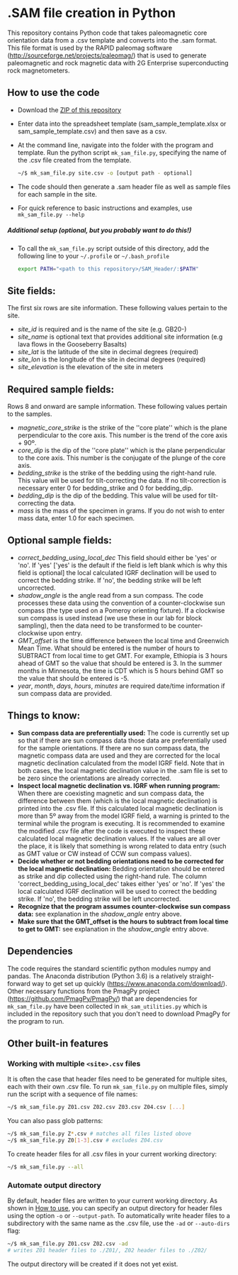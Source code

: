 # .SAM file creation in Python

This repository contains Python code that takes paleomagnetic core orientation data from a .csv template and converts into the .sam format. This file format is used by the RAPID paleomag software (http://sourceforge.net/projects/paleomag/) that is used to generate paleomagnetic and rock magnetic data with 2G Enterprise superconducting rock magnetometers.

## How to use the code
- Download the [ZIP of this repository](https://github.com/Swanson-Hysell-Group/SAM_Header/archive/master.zip)
- Enter data into the spreadsheet template (sam_sample_template.xlsx or sam_sample_template.csv) and then save as a csv. 
- At the command line, navigate into the folder with the program and template. Run the python script `mk_sam_file.py`, specifying the name of the .csv file created from the template.

    ```bash
    ~/$ mk_sam_file.py site.csv -o [output path - optional]
    ```
- The code should then generate a .sam header file as well as sample files for each sample in the site.
- For quick reference to basic instructions and examples, use `mk_sam_file.py --help`

##### Additional setup (optional, but you probably want to do this!)

- To call the `mk_sam_file.py` script outside of this directory, add the following line to your `~/.profile` or `~/.bash_profile`

    ```bash
    export PATH="<path to this repository>/SAM_Header/:$PATH"
    ```

## Site fields:

The first six rows are site information. These following values pertain to the site.

- *site_id* is required and is the name of the site (e.g. GB20-)
- *site_name* is optional text that provides additional site information (e.g lava flows in the Gooseberry Basalts)
- *site_lat* is the latitude of the site in decimal degrees (required)
- *site_lon* is the longitude of the site in decimal degrees (required)
- *site_elevation* is the elevation of the site in meters

## Required sample fields:

Rows 8 and onward are sample information. These following values pertain to the samples.

- *magnetic_core_strike* is the strike of the ''core plate'' which is the plane perpendicular to the core axis. This number is the trend of the core axis + 90º.
- *core_dip* is the dip of the ''core plate'' which is the plane perpendicular to the core axis. This number is the conjugate of the plunge of the core axis.
- *bedding_strike* is the strike of the bedding using the right-hand rule. This value will be used for tilt-correcting the data. If no tilt-correction is necessary enter 0 for bedding_strike and 0 for bedding_dip.
- *bedding_dip* is the dip of the bedding. This value will be used for tilt-correcting the data.
- *mass* is the mass of the specimen in grams. If you do not wish to enter mass data, enter 1.0 for each specimen.

## Optional sample fields: 

- *correct_bedding_using_local_dec* This field should either be 'yes' or 'no'. If 'yes' ['yes' is the default if the field is left blank which is why this field is optional] the local calculated IGRF declination will be used to correct the bedding strike. If 'no', the bedding strike will be left uncorrected.
- *shadow_angle* is the angle read from a sun compass. The code processes these data using the convention of a counter-clockwise sun compass (the type used on a Pomeroy orienting fixture). If a clockwise sun compass is used instead (we use these in our lab for block sampling), then the data need to be transformed to be counter-clockwise upon entry.
- *GMT_offset* is the time difference between the local time and Greenwich Mean Time. What should be entered is the number of hours to SUBTRACT from local time to get GMT. For example, Ethiopia is 3 hours ahead of GMT so the value that should be entered is 3. In the summer months in Minnesota, the time is CDT which is 5 hours behind GMT so the value that should be entered is -5.
- *year*,	*month*,	*days*,	*hours*,	*minutes* are required date/time information if sun compass data are provided.

## Things to know:

- **Sun compass data are preferentially used:** The code is currently set up so that if there are sun compass data those data are preferentially used for the sample orientations. If there are no sun compass data, the magnetic compass data are used and they are corrected for the local magnetic declination calculated from the model IGRF field. Note that in both cases, the local magnetic declination value in the .sam file is set to be zero since the orientations are already corrected.
- **Inspect local magnetic declination vs. IGRF when running program:** When there are coexisting magnetic and sun compass data, the difference between them (which is the local magnetic declination) is printed into the .csv file. If this calculated local magnetic declination is more than 5º away from the model IGRF field, a warning is printed to the terminal while the program is executing. It is recommended to examine the modified .csv file after the code is executed to inspect these calculated local magnetic declination values. If the values are all over the place, it is likely that something is wrong related to data entry (such as GMT value or CW instead of CCW sun compass values).
- **Decide whether or not bedding orientations need to be corrected for the local magnetic declination:** Bedding orientation should be entered as strike and dip collected using the right-hand rule. The column 'correct_bedding_using_local_dec' takes either 'yes' or 'no'. If 'yes' the local calculated IGRF declination will be used to correct the bedding strike. If 'no', the bedding strike will be left uncorrected.
- **Recognize that the program assumes counter-clockwise sun compass data:** see explanation in the *shadow_angle* entry above.
- **Make sure that the GMT_offset is the hours to subtract from local time to get to GMT:** see explanation in the *shadow_angle* entry above.

## Dependencies

The code requires the standard scientific python modules numpy and pandas. The Anaconda distribution
(Python 3.6) is a relatively straight-forward way to get set up quickly
(https://www.anaconda.com/download/). Other necessary functions from the PmagPy project
(https://github.com/PmagPy/PmagPy/) that are dependencies for `mk_sam_file.py` have been collected
in `mk_sam_utilities.py` which is included in the repository such that you don't need to download
PmagPy for the program to run.

## Other built-in features
### Working with multiple `<site>.csv` files
It is often the case that header files need to be generated for multiple sites, each with their own
.csv file. To run `mk_sam_file.py` on multiple files, simply run the script with a sequence of file
names:
```bash
~/$ mk_sam_file.py Z01.csv Z02.csv Z03.csv Z04.csv [...]
```
You can also pass glob patterns:
```bash
~/$ mk_sam_file.py Z*.csv # matches all files listed obove
~/$ mk_sam_file.py Z0[1-3].csv # excludes Z04.csv
```
To create header files for all .csv files in your current working directory:
```bash
~/$ mk_sam_file.py --all
```

### Automate output directory
By default, header files are written to your current working directory. As shown in [How to
use](#how-to-use), you can specify an output directory for header files using the option `-o` or
`--output-path`. To automatically write header files to a subdirectory with the same name as the
.csv file, use the `-ad` or `--auto-dirs` flag:
```bash
~/$ mk_sam_file.py Z01.csv Z02.csv -ad
# writes Z01 header files to ./Z01/, Z02 header files to ./Z02/
```
The output directory will be created if it does not yet exist.
